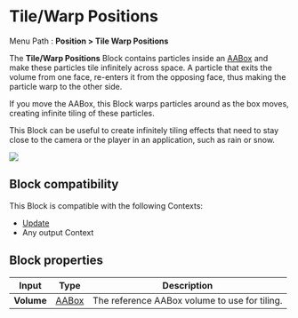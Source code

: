 # Tile/Warp Positions

Menu Path : **Position > Tile Warp Positions**

The **Tile/Warp Positions** Block contains particles inside an [AABox](Type-AABox.md) and make these particles tile infinitely across space. A particle that exits the volume from one face, re-enters it from the opposing face, thus making the particle warp to the other side.

If you move the AABox, this Block warps particles around as the box moves, creating infinite tiling of these particles.

This Block can be useful to create infinitely tiling effects that need to stay close to the camera or the player in an application, such as rain or snow.

![](Images/Block-TileWarpPositionsMain.gif)

## Block compatibility

This Block is compatible with the following Contexts:

- [Update](Context-Update.md)
- Any output Context

## Block properties

| **Input**  | **Type**               | **Description**                               |
| ---------- | ---------------------- | --------------------------------------------- |
| **Volume** | [AABox](Type-AABox.md) | The reference AABox volume to use for tiling. |

